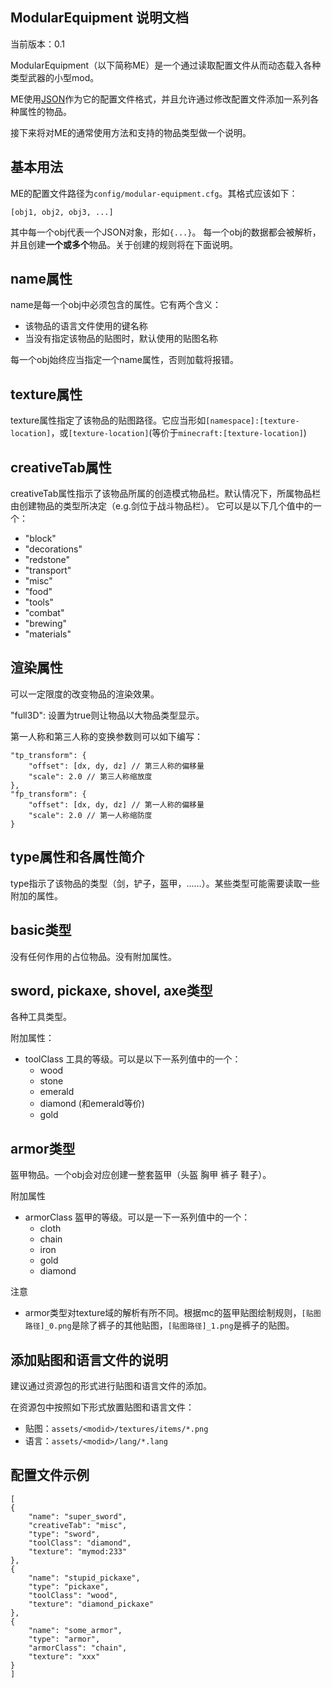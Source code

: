ModularEquipment 说明文档
---

当前版本：0.1

ModularEquipment（以下简称ME）是一个通过读取配置文件从而动态载入各种类型武器的小型mod。

ME使用[JSON](http://www.json.org/)作为它的配置文件格式，并且允许通过修改配置文件添加一系列各种属性的物品。

接下来将对ME的通常使用方法和支持的物品类型做一个说明。


基本用法
---

ME的配置文件路径为`config/modular-equipment.cfg`。其格式应该如下：
```
[obj1, obj2, obj3, ...]
```
其中每一个obj代表一个JSON对象，形如`{...}`。
每一个obj的数据都会被解析，并且创建**一个或多个**物品。关于创建的规则将在下面说明。


name属性
---

name是每一个obj中必须包含的属性。它有两个含义：

* 该物品的语言文件使用的键名称
* 当没有指定该物品的贴图时，默认使用的贴图名称

每一个obj始终应当指定一个name属性，否则加载将报错。


texture属性
---

texture属性指定了该物品的贴图路径。它应当形如`[namespace]:[texture-location]`，或`[texture-location]`(等价于`minecraft:[texture-location]`)


creativeTab属性
---
creativeTab属性指示了该物品所属的创造模式物品栏。默认情况下，所属物品栏由创建物品的类型所决定（e.g.剑位于战斗物品栏）。
它可以是以下几个值中的一个：

* "block"
* "decorations"
* "redstone"
* "transport"
* "misc"
* "food"
* "tools"
* "combat"
* "brewing"
* "materials"

渲染属性
---

可以一定限度的改变物品的渲染效果。

"full3D": 设置为true则让物品以大物品类型显示。

第一人称和第三人称的变换参数则可以如下编写：
```
"tp_transform": {
	"offset": [dx, dy, dz] // 第三人称的偏移量
	"scale": 2.0 // 第三人称缩放度
},
"fp_transform": {
	"offset": [dx, dy, dz] // 第一人称的偏移量
	"scale": 2.0 // 第一人称缩防度
}
```
		
		
type属性和各属性简介
---

type指示了该物品的类型（剑，铲子，盔甲，……）。某些类型可能需要读取一些附加的属性。

## basic类型

没有任何作用的占位物品。没有附加属性。

## sword, pickaxe, shovel, axe类型

各种工具类型。

附加属性：

* toolClass 工具的等级。可以是以下一系列值中的一个：
  * wood
  * stone
  * emerald
  * diamond (和emerald等价)
  * gold
  
## armor类型

盔甲物品。一个obj会对应创建一整套盔甲（头盔 胸甲 裤子 鞋子）。

附加属性

* armorClass 盔甲的等级。可以是一下一系列值中的一个：
  * cloth
  * chain
  * iron
  * gold
  * diamond

注意

* armor类型对texture域的解析有所不同。根据mc的盔甲贴图绘制规则，`[贴图路径]_0.png`是除了裤子的其他贴图，`[贴图路径]_1.png`是裤子的贴图。


添加贴图和语言文件的说明
---

建议通过资源包的形式进行贴图和语言文件的添加。

在资源包中按照如下形式放置贴图和语言文件：

* 贴图：`assets/<modid>/textures/items/*.png`
* 语言：`assets/<modid>/lang/*.lang`


配置文件示例
---
```
[
{
	"name": "super_sword",
	"creativeTab": "misc",
	"type": "sword",
	"toolClass": "diamond",
	"texture": "mymod:233"
},
{
	"name": "stupid_pickaxe",
	"type": "pickaxe",
	"toolClass": "wood",
	"texture": "diamond_pickaxe"
},
{
	"name": "some_armor",
	"type": "armor",
	"armorClass": "chain",
	"texture": "xxx"
}
]
```